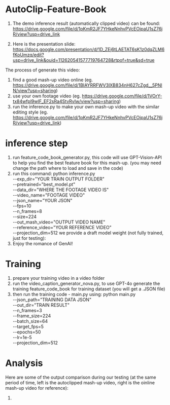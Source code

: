 # AutoClip-Feature-Book

1. The demo inference result (automatically clipped video) can be found:
https://drive.google.com/file/d/1pKmR2JF7YHkeNnhvPVcEOipaU1sZ76jR/view?usp=drive_link

2. Here is the presentation slide:
https://docs.google.com/presentation/d/1D_ZEj6tLAETAT6sK1z0dqZLM6fKoUmzq/edit?usp=drive_link&ouid=112620541577719764728&rtpof=true&sd=true



The process of generate this video:
1. find a good mash-up video online (eg. https://drive.google.com/file/d/1BIAYRRFWV3lXB834nH627cZgd__5PNlN/view?usp=sharing)
2. use your own footage video (eg. https://drive.google.com/file/d/1VOrY-tx84wfpl9wIF_EF2sRa4StvRvIw/view?usp=sharing)
3. run the inference.py to make your own mash-up video with the similar editing style (eg. https://drive.google.com/file/d/1pKmR2JF7YHkeNnhvPVcEOipaU1sZ76jR/view?usp=drive_link)

# inference step
1. run feature_code_book_generator.py, this code will use GPT-Vision-API to help you find the best feature book for this mash-up. (you may need change the path where to load and save in the code)
2. run this command:
python inference.py \
    --exp_dir="YOUR TRAIN OUTPUT FOLDER" \
    --pretrained="best_model.pt" \
    --data_dir="WHERE THE FOOTAGE VIDEO IS" \
    --video_name="FOOTAGE VIDEO" \
    --json_name="YOUR JSON" \
    --fps=10 \
    --n_frames=8 \
    --size=224 \
    --out_mash_video="OUTPUT VIDEO NAME" \
    --reference_video="YOUR REFERENCE VIDEO" \
    --projection_dim=512
we provide a draft model weight (not fully trained, just for testing):
3. Enjoy the romance of GenAI!

# Training
1. prepare your training video in a video folder
2. run the video_caption_generator_nova.py, to use GPT-4o generate the training feature_code_book for training dataset (you will get a .JSON file)
3. then run the training code - main.py using:
 python main.py \
 --json_path="TRAINING DATA JSON"\
 --out_dir="TRAIN RESULT" \
 --n_frames=3 \
 --frame_size=224 \
 --batch_size=64 \
 --target_fps=5 \
 --epochs=50 \
 --lr=1e-5 \
 --projection_dim=512
   
# Analysis
Here are some of the output comparison during our testing (at the same period of time, left is the autoclipped mash-up video, right is the oinline mash-up video for reference):

1. 
